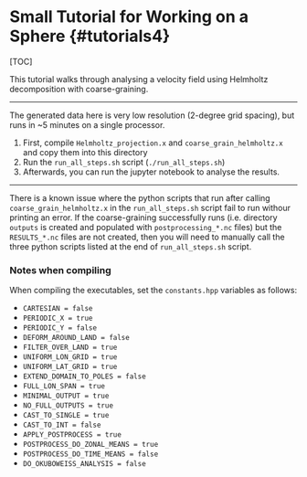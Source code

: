 # Small Tutorial for Working on a Sphere {#tutorials4}
[TOC]

This tutorial walks through analysing a velocity field using Helmholtz decomposition with coarse-graining.

---

The generated data here is very low resolution (2-degree grid spacing), but runs in ~5 minutes on a single processor.

1. First, compile `Helmholtz_projection.x` and `coarse_grain_helmholtz.x` and copy them into this directory
2. Run the `run_all_steps.sh` script (`./run_all_steps.sh`)
3. Afterwards, you can run the jupyter notebook to analyse the results.

---

There is a known issue where the python scripts that run after calling `coarse_grain_helmholtz.x` in the `run_all_steps.sh` script fail to run withour printing an error. 
If the coarse-graining successfully runs (i.e. directory `outputs` is created and populated with `postprocessing_*.nc` files) but the `RESULTS_*.nc` files are not created, then you will need to manually call the three python scripts listed at the end of `run_all_steps.sh` script.


### Notes when compiling

When compiling the executables, set the `constants.hpp` variables as follows:
- `CARTESIAN = false`
- `PERIODIC_X = true`
- `PERIODIC_Y = false`
- `DEFORM_AROUND_LAND = false`
- `FILTER_OVER_LAND = true`
- `UNIFORM_LON_GRID = true`
- `UNIFORM_LAT_GRID = true`
- `EXTEND_DOMAIN_TO_POLES = false`
- `FULL_LON_SPAN = true`
- `MINIMAL_OUTPUT = true`
- `NO_FULL_OUTPUTS = true`
- `CAST_TO_SINGLE = true`
- `CAST_TO_INT = false`
- `APPLY_POSTPROCESS = true`
- `POSTPROCESS_DO_ZONAL_MEANS = true`
- `POSTPROCESS_DO_TIME_MEANS = false`
- `DO_OKUBOWEISS_ANALYSIS = false`

